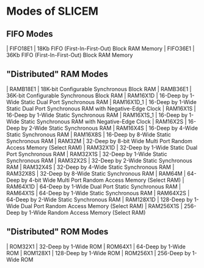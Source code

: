 
# Modes of SLICEM

## FIFO Modes

| FIFO18E1   | 18Kb FIFO (First-In-First-Out) Block RAM Memory
| FIFO36E1   | 36Kb FIFO (First-In-First-Out) Block RAM Memory

## "Distributed" RAM Modes

| RAMB18E1   | 18K-bit Configurable Synchronous Block RAM
| RAMB36E1   | 36K-bit Configurable Synchronous Block RAM
| RAM16X1D   | 16-Deep by 1-Wide Static Dual Port Synchronous RAM
| RAM16X1D_1 | 16-Deep by 1-Wide Static Dual Port Synchronous RAM with Negative-Edge Clock
| RAM16X1S   | 16-Deep by 1-Wide Static Synchronous RAM
| RAM16X1S_1 | 16-Deep by 1-Wide Static Synchronous RAM with Negative-Edge Clock
| RAM16X2S   | 16-Deep by 2-Wide Static Synchronous RAM
| RAM16X4S   | 16-Deep by 4-Wide Static Synchronous RAM
| RAM16X8S   | 16-Deep by 8-Wide Static Synchronous RAM
| RAM32M     | 32-Deep by 8-bit Wide Multi Port Random Access Memory (Select RAM)
| RAM32X1D   | 32-Deep by 1-Wide Static Dual Port Synchronous RAM
| RAM32X1S   | 32-Deep by 1-Wide Static Synchronous RAM
| RAM32X2S   | 32-Deep by 2-Wide Static Synchronous RAM
| RAM32X4S   | 32-Deep by 4-Wide Static Synchronous RAM
| RAM32X8S   | 32-Deep by 8-Wide Static Synchronous RAM
| RAM64M     | 64-Deep by 4-bit Wide Multi Port Random Access Memory (Select RAM)
| RAM64X1D   | 64-Deep by 1-Wide Dual Port Static Synchronous RAM
| RAM64X1S   | 64-Deep by 1-Wide Static Synchronous RAM
| RAM64X2S   | 64-Deep by 2-Wide Static Synchronous RAM
| RAM128X1D  | 128-Deep by 1-Wide Dual Port Random Access Memory (Select RAM)
| RAM256X1S  | 256-Deep by 1-Wide Random Access Memory (Select RAM)

## "Distributed" ROM Modes

| ROM32X1    | 32-Deep by 1-Wide ROM
| ROM64X1    | 64-Deep by 1-Wide ROM
| ROM128X1   | 128-Deep by 1-Wide ROM
| ROM256X1   | 256-Deep by 1-Wide ROM
